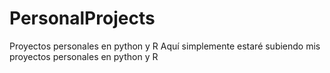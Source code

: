 # PersonalProjects
Proyectos personales en python y R
Aquí simplemente estaré subiendo mis proyectos personales en python y R
